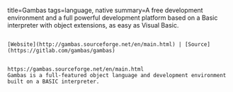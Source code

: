 title=Gambas
tags=language, native
summary=A free development environment and a full powerful development platform based on a Basic interpreter with object extensions, as easy as Visual Basic.
~~~~~~

[Website](http://gambas.sourceforge.net/en/main.html) | [Source](https://gitlab.com/gambas/gambas)


https://gambas.sourceforge.net/en/main.html
Gambas is a full-featured object language and development environment built on a BASIC interpreter.
